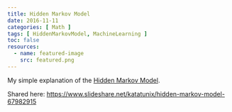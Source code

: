 ```yaml
---
title: Hidden Markov Model
date: 2016-11-11
categories: [ Math ]
tags: [ HiddenMarkovModel, MachineLearning ]
toc: false
resources:
  - name: featured-image
    src: featured.png
---
```


My simple explanation of the [Hidden Markov Model](https://en.wikipedia.org/wiki/Hidden_Markov_model).

Shared here: https://www.slideshare.net/katatunix/hidden-markov-model-67982915
